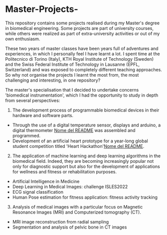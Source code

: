 # Master-Projects-
This repository contains some projects realised during my Master's degree in biomedical engineering. Some projects are part of university courses, while others were realized as part of extra-university activities or out of my own enthusiasm. 

These two years of master classes have been years full of adventures and experiences, in which I personally feel I have learnt a lot. I spent time at the Politecnico di Torino (Italy), KTH Royal Institute of Technology (Sweden) and the Swiss Federal Institute of Technology in Lausanne (EPFL, Switzerland) and was exposed to completely different teaching approaches. So why not organise the projects I learnt the most from, the most challenging and interesting, in one repository? 

The master's specialisation that I decided to undertake concerns 'biomedical instrumentation', which I had the opportunity to study in depth from several perspectives:

1. The development process of programmable biomedical devices in their hardware and software parts. 
* Through the use of a digital temperature sensor, displays and arduino, a digital thermometer [Nome del README](/cartella/nomefileREADME.md) was assembled and programmed.
* Development of an artificial heart prototype for a year-long global student competition titled 'Heart Hackathon'[Nome del README](/cartella/nomefileREADME.md). 

2. The application of machine learning and deep learning algorithms in the biomedical field. Indeed, they are becoming increasingly popular not only for diagnostic support but also for the development of applications for wellness and fitness or rehabilitation purposes.
* Artificial Intelligence in Medicine 
* Deep Learning in Medical Images: challenge ISLES2022
* ECG signal classification
* Human Pose estimation for fitness application: fitness activity tracking

3. Analysis of medical images with a particular focus on Magnetic Resonance Images (MRI) and Computerized tomography (CT).
* MRI image reconstruction from radial sampling 
* Segmentation and analysis of pelvic bone in CT images

 


